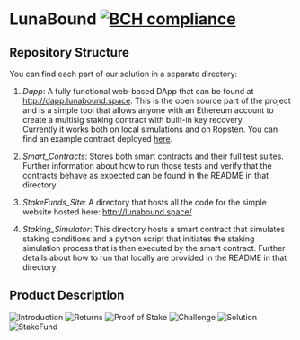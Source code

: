# LunaBound [![BCH compliance](https://bettercodehub.com/edge/badge/Blockchaingers/LunaBound?branch=master)](https://bettercodehub.com/)

## Repository Structure

You can find each part of our solution in a separate directory:

1. *Dapp*: A fully functional web-based DApp that can be found at http://dapp.lunabound.space. This is the open source part of the project and is a simple tool that allows anyone with an Ethereum account to create a multisig staking contract with built-in key recovery.  
Currently it works both on local simulations and on Ropsten. You can find an example contract deployed [here](https://ropsten.etherscan.io/address/0x4022c7ce08dcfa6b24afd0b33d2f90226bee22fa).

2. *Smart_Contracts*: Stores both smart contracts and their full test suites. Further information about how to run those tests and verify that the contracts behave as expected can be found in the README in that directory.

3. *StakeFunds_Site*: A directory that hosts all the code for the simple website hosted here: http://lunabound.space/

4. *Staking_Simulator*: This directory hosts a smart contract that simulates staking conditions and a python script that initiates the staking simulation process that is then executed by the smart contract. Further details about how to run that locally are provided in the README in that directory.

## Product Description

![Introduction](https://github.com/Blockchaingers/LunaBound/blob/master/img/slide1.png "Introduction")
![Returns](https://github.com/Blockchaingers/LunaBound/blob/master/img/slide2.png "Returns")
![Proof of Stake](https://github.com/Blockchaingers/LunaBound/blob/master/img/slide3.png "Proof of Stake")
![Challenge](https://github.com/Blockchaingers/LunaBound/blob/master/img/slide4.png "Challenge")
![Solution](https://github.com/Blockchaingers/LunaBound/blob/master/img/slide5.png "Solution")
![StakeFund](https://github.com/Blockchaingers/LunaBound/blob/master/img/slide6.png "StakeFund")